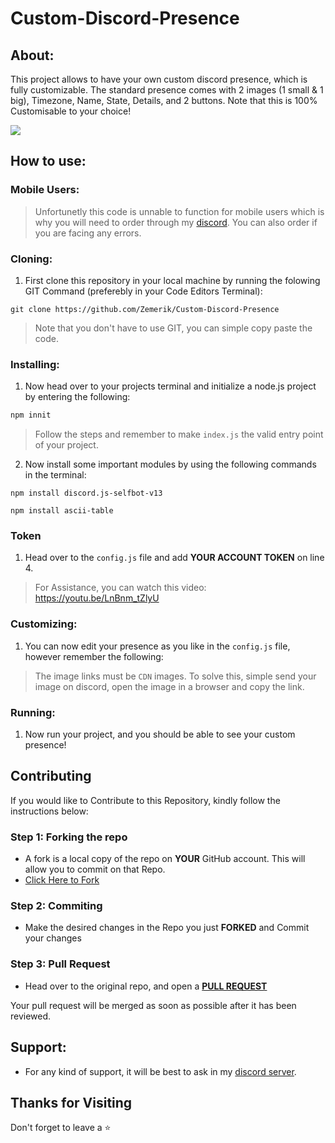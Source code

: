 # Custom-Discord-Presence

## About:

This project allows to have your own custom discord presence, which is fully customizable. The standard presence comes with 2 images (1 small & 1 big), Timezone, Name, State, Details, and 2 buttons. Note that this is 100% Customisable to your choice!

<img src = "https://cdn.discordapp.com/attachments/1135858276567883776/1183664213860819055/image.png?ex=65892834&is=6576b334&hm=8f4fca9f0d6ce11e5320b75ea836221638c5001901ad8812dfe95afd2c04d9f4&">

## How to use:

### Mobile Users:
> Unfortunetly this code is unnable to function for mobile users which is why you will need to order through my [discord](https://discord.gg/w4mTtEsHRC). You can also order if you are facing any errors. 

### Cloning:
1. First clone this repository in your local machine by running the folowing GIT Command (preferebly in your Code Editors Terminal):

```git
git clone https://github.com/Zemerik/Custom-Discord-Presence
```

> Note that you don't have to use GIT, you can simple copy paste the code.

### Installing:

1. Now head over to your projects terminal and initialize a node.js project by entering the following:

```js
npm innit
```

> Follow the steps and remember to make `index.js` the valid entry point of your project. 

2. Now install some important modules by using the following commands in the terminal:

```
npm install discord.js-selfbot-v13
```

```
npm install ascii-table
```

### Token
1. Head over to the `config.js` file and add **YOUR ACCOUNT TOKEN** on line 4. 
> For Assistance, you can watch this video: https://youtu.be/LnBnm_tZlyU 

### Customizing:
1. You can now edit your presence as you like in the `config.js` file, however remember the following:
> The image links must be `CDN` images. To solve this, simple send your image on discord, open the image in a browser and copy the link. 

### Running:
1. Now run your project, and you should be able to see your custom presence!

## Contributing

If you would like to Contribute to this Repository, kindly follow the instructions below:

### Step 1: Forking the repo

- A fork is a local copy of the repo on **YOUR** GitHub account. This will allow you to commit on that Repo.
- [Click Here to Fork](https://github.com/Zemerik/Custom-Discord-Presence/fork)

### Step 2: Commiting

- Make the desired changes in the Repo you just **FORKED** and Commit your changes

### Step 3: Pull Request

- Head over to the original repo, and open a [**PULL REQUEST**](https://github.com/Zemerik/Custom-Discord-Presence/pulls)

Your pull request will be merged as soon as possible after it has been reviewed.

## Support:

- For any kind of support, it will be best to ask in my [discord server](https://discord.gg/w4mTtEsHRC). 

## Thanks for Visiting
Don't forget to leave a ⭐
